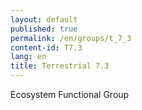 ```yaml
---
layout: default
published: true
permalink: /en/groups/t_7_3
content-id: T7.3
lang: en
title: Terrestrial 7.3
---
```


Ecosystem Functional Group
